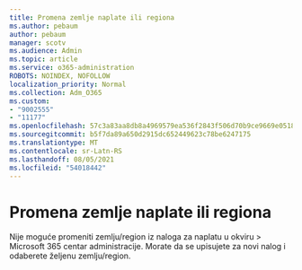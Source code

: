 ```yaml
---
title: Promena zemlje naplate ili regiona
ms.author: pebaum
author: pebaum
manager: scotv
ms.audience: Admin
ms.topic: article
ms.service: o365-administration
ROBOTS: NOINDEX, NOFOLLOW
localization_priority: Normal
ms.collection: Adm_O365
ms.custom:
- "9002555"
- "11177"
ms.openlocfilehash: 57c3a83aa8db8a4969579ea536f2843f506d70b9ce9669e0518ebd6f6e98acbb
ms.sourcegitcommit: b5f7da89a650d2915dc652449623c78be6247175
ms.translationtype: MT
ms.contentlocale: sr-Latn-RS
ms.lasthandoff: 08/05/2021
ms.locfileid: "54018442"
---
```

# <a name="change-billing-country-or-region"></a>Promena zemlje naplate ili regiona

Nije moguće promeniti zemlju/region iz naloga za naplatu u okviru  >   Microsoft 365 centar administracije. Morate da se upisujete za novi nalog i odaberete željenu zemlju/region. 